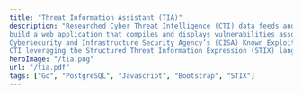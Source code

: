 ```yaml
---
title: "Threat Information Assistant (TIA)"
description: "Researched Cyber Threat Intelligence (CTI) data feeds and data visualization techniques to
build a web application that compiles and displays vulnerabilities associated with a specific software configuration. Utilizes the
Cybersecurity and Infrastructure Security Agency’s (CISA) Known Exploited Vulnerability database to graphically display
CTI leveraging the Structured Threat Information Expression (STIX) language. Funded by the CEDAR lab (Summer ’22)"
heroImage: "/tia.png"
url: "/tia.pdf"
tags: ["Go", "PostgreSQL", "Javascript", "Bootstrap", "STIX"]
---
```


